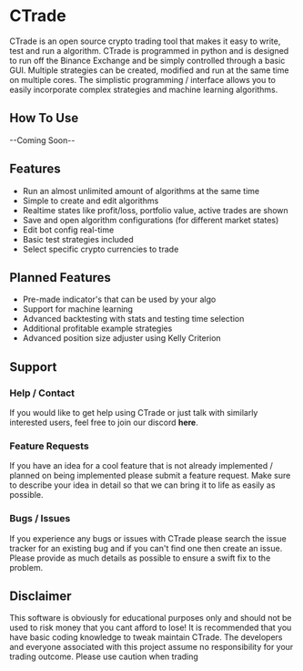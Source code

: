 # CTrade

CTrade is an open source crypto trading tool that makes it easy to write, test and run a algorithm. CTrade is programmed in python and is designed to run off the Binance Exchange and be simply controlled through a basic GUI. Multiple strategies can be created, modified and run at the same time on multiple cores. The simplistic programming / interface allows you to easily incorporate complex strategies and machine learning algorithms.

## How To Use
--Coming Soon--

## Features

 - Run an almost unlimited amount of algorithms at the same time
 - Simple to create and edit algorithms
 - Realtime states like profit/loss, portfolio value, active trades are shown
 - Save and open algorithm configurations (for different market states)
 - Edit bot config real-time
 - Basic test strategies included
 - Select specific crypto currencies to trade

## Planned Features

 - Pre-made indicator's that can be used by your algo
 - Support for machine learning
 - Advanced backtesting with stats and testing time selection
 - Additional profitable example strategies
 - Advanced position size adjuster using Kelly Criterion

## Support
### Help / Contact
If you would like to get help using CTrade or just talk with similarly interested users, feel free to join our discord **here**. 
### Feature Requests
If you have an idea for a cool feature that is not already implemented / planned on being implemented please submit a feature request. Make sure to describe your idea in detail so that we can bring it to life as easily as possible.
### Bugs / Issues
If you experience any bugs or issues with CTrade please search the issue tracker for an existing bug and if you can't find one then create an issue. Please provide as much details as possible to ensure a swift fix to the problem.

## Disclaimer

This software is obviously for educational purposes only and should not be used to risk money that you cant afford to lose! It is recommended that you have basic coding knowledge to tweak maintain CTrade.
The developers and everyone associated with this project assume no responsibility for your trading outcome. Please use caution when trading
